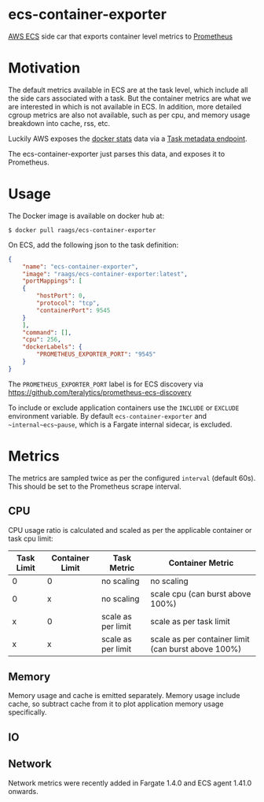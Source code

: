 # ecs-container-exporter
[AWS ECS](https://aws.amazon.com/ecs/) side car that exports container level metrics to [Prometheus](https://prometheus.io)

# Motivation
The default metrics available in ECS are at the task level, which include all the side cars associated with a task. But the container metrics are what we are interested in which is not available in ECS. In addition, more detailed cgroup metrics are also not available, such as per cpu, and memory usage breakdown into cache, rss, etc.

Luckily AWS exposes the [docker stats](https://docs.docker.com/engine/api/v1.40/#operation/ContainerInspect) data via a [Task metadata endpoint](https://docs.aws.amazon.com/AmazonECS/latest/developerguide/task-metadata-endpoint.html).

The ecs-container-exporter just parses this data, and exposes it to Prometheus.

# Usage
The Docker image is available on docker hub at:

```
$ docker pull raags/ecs-container-exporter
```

On ECS, add the following json to the task definition:

```json
{
	"name": "ecs-container-exporter",
	"image": "raags/ecs-container-exporter:latest",
	"portMappings": [
	{
		"hostPort": 0,
		"protocol": "tcp",
		"containerPort": 9545
	}
	],
	"command": [],
	"cpu": 256,
	"dockerLabels": {
		"PROMETHEUS_EXPORTER_PORT": "9545"
	}
}
```
The `PROMETHEUS_EXPORTER_PORT` label is for ECS discovery via https://github.com/teralytics/prometheus-ecs-discovery

To include or exclude application containers use the `INCLUDE` or `EXCLUDE` environment variable. By default `ecs-container-exporter`
and `~internal~ecs~pause`, which is a Fargate internal sidecar, is excluded.

# Metrics

The metrics are sampled twice as per the configured `interval` (default 60s).  This should be set to the Prometheus scrape interval.


## CPU

CPU usage ratio is calculated and scaled as per the applicable container or task cpu limit:

| Task Limit | Container Limit | Task Metric | Container Metric |
| --- | --- | ---  | --- |
| 0   | 0   | no scaling   | no scaling |
| 0   | x   | no scaling   | scale cpu (can burst above 100%) |
| x   | 0   | scale as per limit | scale as per task limit  |
| x   | x   | scale as per limit | scale as per container limit (can burst above 100%) |

## Memory

Memory usage and cache is emitted separately. Memory usage include cache, so
subtract cache from it to plot application memory usage specifically.

## IO

## Network

Network metrics were recently added in Fargate 1.4.0 and ECS agent 1.41.0 onwards.
